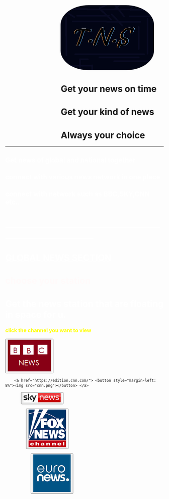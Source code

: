 <html>
<head>
<body background="astronomy-gb9a3b3e76_1280.jpg">
	<img src="memes.png" style="margin-left: 35%;border-radius: 30%; ">
	<h1 style="margin-left: 35%;">Get your news on time</h1>
	<h1 style="margin-left: 35%;">Get your kind of news</h1>
	<h1 style="margin-left: 35%;">Always your choice</h1>
<hr>
		<h2 style="color: white">Get news of global and national together</h2>
		<h2 style="color: white">connect with various news network in one place</h2>
		<h2 style="color: white">connect with network such as BBC,SKY,CNN etc..</h2>
	<h1 style="color:white">__________________________________________________________</h1>
	<u><h1 style="color: white">GLOBAL NEWS SECTION</u></h1>
<h1 style="color: snow">choose your station</h1>
<h1 style="color: white">Get the news station that are floating in space for u. </h1>
<h3 style="color: yellow">click the channel you want to view</h3>
	<a href="https://www.bbc.com/news"><button onclick=""><img src="BBC.png"></button></a>
  
	 
        <a href="https://edition.cnn.com/"> <button style="margin-left: 8%"><img src="cnn.png"></button> </a>
	
	
<a href="https://news.sky.com/"> <button style="margin-left: 10%"><img src="sky news.jpg"></button> </a>

<a href="https://www.foxnews.com/"> <button style="margin-left: 13%"><img src="fox news.png"></button> </a>

<a href="https://www.euronews.com/"> <button style="margin-left: 16%"><img src="euro news.jpg"></button> </a>

	
